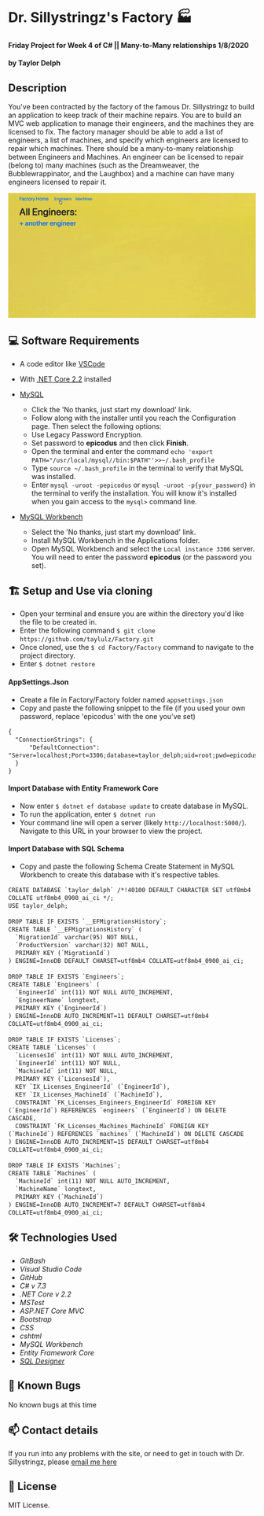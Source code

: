 # Dr. Sillystringz's Factory 🏭

#### Friday Project for Week 4 of C# || Many-to-Many relationships 1/8/2020

#### by Taylor Delph

## Description

  You've been contracted by the factory of the famous Dr. Sillystringz to build an application to keep track of their machine repairs. You are to build an MVC web application to manage their engineers, and the machines they are licensed to fix. The factory manager should be able to add a list of engineers, a list of machines, and specify which engineers are licensed to repair which machines. There should be a many-to-many relationship between Engineers and Machines. An engineer can be licensed to repair (belong to) many machines (such as the Dreamweaver, the Bubblewrappinator, and the Laughbox) and a machine can have many engineers licensed to repair it.

![Splash Page](./ReadMeAssets/home.gif)

## 💻  Software Requirements
* A code editor like [VSCode](https://code.visualstudio.com/download)
* With [.NET Core 2.2](https://dotnet.microsoft.com/download/dotnet-core/thank-you/sdk-2.2.106-macos-x64-installer) installed
* [MySQL](https://dev.mysql.com/downloads/file/?id=484914)

  * Click the 'No thanks, just start my download' link.
  * Follow along with the installer until you reach the Configuration page. Then select the following options:
  * Use Legacy Password Encryption.
  * Set password to **epicodus** and then click **Finish**.
  * Open the terminal and enter the command `echo 'export PATH="/usr/local/mysql//bin:$PATH"'>>~/.bash_profile`
  * Type `source ~/.bash_profile` in the terminal to verify that MySQL was installed.
  * Enter `mysql -uroot -pepicodus` or `mysql -uroot -p{your_password}` in the terminal to verify the installation. You will know it's installed when you gain access to the `mysql>` command line.


* [MySQL Workbench](https://dev.mysql.com/downloads/file/?id=484391)
  * Select the 'No thanks, just start my download' link.
  * Install MySQL Workbench in the Applications folder.
  * Open MySQL Workbench and select the `Local instance 3306` server. You will need to enter the password **epicodus** (or the password you set).


## 🏗️  Setup and Use via cloning
* Open your terminal and ensure you are within the directory you'd like the file to be created in.
* Enter the following command `$ git clone https://github.com/taylulz/Factory.git`
* Once cloned, use the `$ cd Factory/Factory` command to navigate to the project directory.
* Enter `$ dotnet restore`


#### AppSettings.Json
* Create a file in Factory/Factory folder named `appsettings.json`
* Copy and paste the following snippet to the file (if you used your own password, replace 'epicodus' with the one you've set)

```
{
  "ConnectionStrings": {
      "DefaultConnection": "Server=localhost;Port=3306;database=taylor_delph;uid=root;pwd=epicodus;"
  }
}
```

#### Import Database with Entity Framework Core
* Now enter `$ dotnet ef database update` to create database in MySQL.
* To run the application, enter `$ dotnet run`
* Your command line will open a server (likely `http://localhost:5000/`). Navigate to this URL in your browser to view the project.

#### Import Database with SQL Schema
* Copy and paste the following Schema Create Statement in MySQL Workbench to create this database with it's respective tables.
```
CREATE DATABASE `taylor_delph` /*!40100 DEFAULT CHARACTER SET utf8mb4 COLLATE utf8mb4_0900_ai_ci */;
USE taylor_delph;

DROP TABLE IF EXISTS `__EFMigrationsHistory`;
CREATE TABLE `__EFMigrationsHistory` (
  `MigrationId` varchar(95) NOT NULL,
  `ProductVersion` varchar(32) NOT NULL,
  PRIMARY KEY (`MigrationId`)
) ENGINE=InnoDB DEFAULT CHARSET=utf8mb4 COLLATE=utf8mb4_0900_ai_ci;

DROP TABLE IF EXISTS `Engineers`;
CREATE TABLE `Engineers` (
  `EngineerId` int(11) NOT NULL AUTO_INCREMENT,
  `EngineerName` longtext,
  PRIMARY KEY (`EngineerId`)
) ENGINE=InnoDB AUTO_INCREMENT=11 DEFAULT CHARSET=utf8mb4 COLLATE=utf8mb4_0900_ai_ci;

DROP TABLE IF EXISTS `Licenses`;
CREATE TABLE `Licenses` (
  `LicensesId` int(11) NOT NULL AUTO_INCREMENT,
  `EngineerId` int(11) NOT NULL,
  `MachineId` int(11) NOT NULL,
  PRIMARY KEY (`LicensesId`),
  KEY `IX_Licenses_EngineerId` (`EngineerId`),
  KEY `IX_Licenses_MachineId` (`MachineId`),
  CONSTRAINT `FK_Licenses_Engineers_EngineerId` FOREIGN KEY (`EngineerId`) REFERENCES `engineers` (`EngineerId`) ON DELETE CASCADE,
  CONSTRAINT `FK_Licenses_Machines_MachineId` FOREIGN KEY (`MachineId`) REFERENCES `machines` (`MachineId`) ON DELETE CASCADE
) ENGINE=InnoDB AUTO_INCREMENT=15 DEFAULT CHARSET=utf8mb4 COLLATE=utf8mb4_0900_ai_ci;

DROP TABLE IF EXISTS `Machines`;
CREATE TABLE `Machines` (
  `MachineId` int(11) NOT NULL AUTO_INCREMENT,
  `MachineName` longtext,
  PRIMARY KEY (`MachineId`)
) ENGINE=InnoDB AUTO_INCREMENT=7 DEFAULT CHARSET=utf8mb4 COLLATE=utf8mb4_0900_ai_ci;
```

## 🛠️ Technologies Used
* _GitBash_
* _Visual Studio Code_
* _GitHub_
* _C# v 7.3_
* _.NET Core v 2.2_
* _MSTest_
* _ASP.NET Core MVC_
* _Bootstrap_
* _CSS_
* _cshtml_
* _MySQL Workbench_
* _Entity Framework Core_
* _[SQL Designer](https://ondras.zarovi.cz/sql/demo/)_

## 🐞 Known Bugs

No known bugs at this time

## 📫 Contact details

If you run into any problems with the site, or need to get in touch with Dr. Sillystringz, please [email me here](mailto:taylulzcode@gmail.com)

## 📗 License

MIT License.